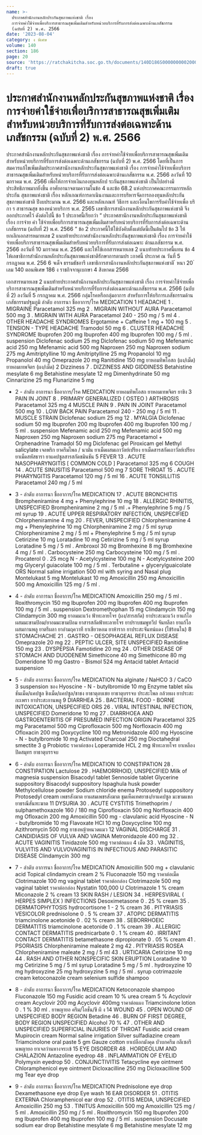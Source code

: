 ```yaml
---
name: >-
  ประกาศสำนักงานหลักประกันสุขภาพแห่งชาติ เรื่อง 
  การจ่ายค่าใช้จ่ายเพื่อบริการสาธารณสุขเพิ่มเติมสำหรับหน่วยบริการที่รับการส่งต่อเฉพาะด้านเภสัชกรรม
  (ฉบับที่ 2) พ.ศ. 2566
date: '2023-08-04'
category: ง พิเศษ
volume: 140
section: 186
page: 20
source: 'https://ratchakitcha.soc.go.th/documents/140D186S0000000002000.pdf'
draft: true
---
```


# ประกาศสำนักงานหลักประกันสุขภาพแห่งชาติ เรื่อง  การจ่ายค่าใช้จ่ายเพื่อบริการสาธารณสุขเพิ่มเติมสำหรับหน่วยบริการที่รับการส่งต่อเฉพาะด้านเภสัชกรรม (ฉบับที่ 2) พ.ศ. 2566

ประกาศสำนักงานหลักประกันสุขภาพแห่งชาติ เรื่อง การจ่ายค่าใช้จ่ายเพื่อบริการสาธารณสุขเพิ่มเติม สำหรับหน่วยบริการที่รับการส่งต่อเฉพาะด้านเภสัชกรรม (ฉบับที่ 2) พ.ศ. 2566 โดยที่เป็นการสมควรแก้ไขเพิ่มเติมประกาศสานักงานหลักประกันสุขภาพแห่งชาติ เรื่อง การจ่ายค่าใช้จ่ายเพื่อบริการสาธารณสุขเพิ่มเติมสำหรับหน่วยบริการที่รับการส่งต่อเฉพาะด้านเภสัชกรรม พ.ศ. 2566 ลงวันที่ 10 มกราคม พ.ศ. 2566 เพื่อให้การจ่ายเงินกองทุนหลักป ระกันสุขภาพแห่งชาติ เป็นไปอย่างมีประสิทธิภาพมากยิ่งขึ้น อาศัยอานาจตามความในข้อ 4 และข้อ 68.2 แห่งประกาศคณะกรรมการหลักประกัน สุขภาพแห่งชาติ เรื่อง หลักเกณฑ์การดาเนินงานและการบริหารจัดการกองทุนหลักประกันสุขภาพแห่งชาติ ปีงบประมาณ พ.ศ. 2566 และหลักเกณฑ์ วิธีการ และเงื่อนไขการรับค่าใช้จ่ายเพื่อ บริกา ร สาธารณสุข ของหน่วยบริการ พ.ศ. 2565 เลขาธิการสานักงานหลักประกันสุขภาพแห่งชาติ จึงออกประกาศไว้ ดังต่อไปนี้ ข้อ 1 ประกาศนี้เรียกว่า “ ประกาศสานักงานหลักประกันสุขภาพแห่งชาติ เรื่อง การจ่าย ค่า ใช้จ่ายเพื่อบริการสาธารณสุขเพิ่มเติมสาหรับหน่วยบริการที่รับการส่งต่อเฉพาะด้านเภสัชกรรม (ฉบับที่ 2) พ.ศ. 2566 ” ข้อ 2 ประกาศนี้ให้ใช้บังคับตั้งแต่บัดนี้เป็นต้นไป ข้อ 3 ให้ยกเลิกเอกสารหมายเลข 2 แนบท้ายประกาศสำนักงานหลักประกันสุขภาพแห่งชาติ เรื่อง การจ่ายค่าใช้จ่ายเพื่อบริการสาธารณสุขเพิ่มเติมสำหรับหน่วยบริการที่รับการส่งต่อเฉพาะ ด้านเภสัชกรรม พ.ศ. 2566 ลงวันที่ 10 มกราคม พ.ศ. 2566 และให้ใช้เอกสารหมายเลข 2 แนบท้ายประกาศนี้แทน ข้อ 4 ให้เลขาธิการสำนักงานหลักประกันสุขภาพแห่งชาติรักษาการตามปร ะกาศนี้ ประกาศ ณ วันที่ 5 กรกฎาคม พ.ศ. 256 6 จเด็จ ธรรมธัชอารี เลขาธิการสานักงานหลักประกันสุขภาพแห่งชาติ ้ หนา 20 ่ เลม 140 ตอนพิเศษ 186 ง ราชกิจจานุเบกษา 4 สิงหาคม 2566

เอกสารหมายเลข 2 แนบท้ายประกาศสำนักงานหลักประกันสุขภาพแห่งชาติ เรื่อง การจ่ายค่าใช้จ่ายเพื่อบริการสาธารณสุขเพิ่มเติมสำหรับหน่วยบริการที่รับการส่งต่อเฉพาะด้านเภสัชกรรม พ.ศ. 2566 (ฉบับที่ 2) ลงวันที่ 5 กรกฎาคม พ.ศ. 2566 กลุ่มโรคหรือกลุ่มอาการ สำหรับการให้บริการเภสัชกรรมด้านเภสัชกรรมปฐมภูมิ ลำดับ อาการนา ชื่ออาการ/โรค MEDICATION 1 HEADACHE 1 . MIGRAINE Paracetamol 325 mg 2 . MIGRAIN WITHOUT AURA Paracetamol 500 mg 3 . MIGRAIN WITH AURA Paracetamol 240 - 250 mg / 5 ml 4 . OTHER HEADACHE SYNDROMES Ergotamine + Caffeine 1 mg + 100 mg 5 . TENSION - TYPE HEADACHE Tramodol 50 mg 6 . CLUSTER HEADACHE SYNDROME Ibuprofen 200 mg Ibuprofen 400 mg Ibuprofen 100 mg / 5 ml . suspension Diclofenac sodium 25 mg Diclofenac sodium 50 mg Mefenamic acid 250 mg Mefenamic acid 500 mg Naproxen 250 mg Naproxen sodium 275 mg Amitriptylline 10 mg Amitriptylline 25 mg Propanolol 10 mg Propanolol 40 mg Omeprazole 20 mg Ranitidine 150 mg ยาหอมทิพโอสถ (ผง/เม็ด) ยาหอมเทพจิตร (ผง/เม็ด) 2 Dizziness 7 . DIZZINESS AND GIDDINESS Betahistine mesylate 6 mg Betahistine mesylate 12 mg Dimenhydrinate 50 mg Cinnarizine 25 mg Flunarizine 5 mg

- 2 - ลำดับ อาการนา ชื่ออาการ/โรค MEDICATION ยาหอมทิพโอสถ ยาหอมเทพจิตร ยาขิง 3 PAIN IN JOINT 8 . PRIMARY GENERALIZED ( OSTEO ) ARTHROSIS Paracetamol 325 mg 4 MUSCLE PAIN 9 . PAIN IN JOINT Paracetamol 500 mg 10 . LOW BACK PAIN Paracetamol 240 - 250 mg / 5 ml 11 . MUSCLE STRAIN Diclofenac sodium 25 mg 12 . MYALGIA Diclofenac sodium 50 mg Ibuprofen 200 mg Ibuprofen 400 mg Ibuprofen 100 mg / 5 ml . suspension Mefenamic acid 250 mg Mefenamic acid 500 mg Naproxen 250 mg Naproxen sodium 275 mg Paracetamol + Orphenadrine Tramadol 50 mg Diclofenac gel Piroxicam gel Methyl salicylate เจลพริก ยาครีมไพล / นามัน ยาเม็ดผสมเถาวัลย์เปรียง ยาเม็ดสารสกัดเถาวัลย์เปรียง ยาเม็ดสหัสธารา ยาแคปซูลสารสกัดขมินชัน 5 FEVER 13 . ACUTE NASOPHARYNGITIS [ COMMON COLD ] Paracetamol 325 mg 6 COUGH 14 . ACUTE SINUSITIS Paracetamol 500 mg 7 SORE THROAT 15 . ACUTE PHARYNGITIS Paracetamol 120 mg / 5 ml 16 . ACUTE TONSILLITIS Paracetamol 240 mg / 5 ml

- 3 - ลำดับ อาการนา ชื่ออาการ/โรค MEDICATION 17 . ACUTE BRONCHITIS Brompheniramine 4 mg + Phenylephrine 10 mg 18 . ALLERGIC RHINITIS, UNSPECIFIED Brompheniramine 2 mg / 5 ml .+ Phenylephrine 5 mg / 5 ml syrup 19 . ACUTE UPPER RESPIRATORY INFECTION, UNSPECIFIED Chlorpheniramine 4 mg 20 . FEVER, UNSPECIFIED Chlorpheniramine 4 mg + Phenylephrine 10 mg Chlorpheniramine 2 mg / 5 ml syrup Chlorpheniramine 2 mg / 5 ml + Phenylephrine 5 mg / 5 ml syrup Cetirizine 10 mg Loratadine 10 mg Cetirizine 5 mg / 5 ml syrup Loratadine 5 mg / 5 ml . Ambroxol 30 mg Bromhexine 8 mg Bromhexine 4 mg / 5 ml . Carbocysteine 250 mg Carbocysteine 100 mg / 5 ml . Procaterol 0 . 25 mcg N - Acetylcysteine 100 mg N - Acetylcysteine 200 mg Glyceryl guiacolate 100 mg / 5 ml . Terbutaline + glycerylguaicolate ORS Normal saline irrigation 500 ml with syring and Nasal plug Montelukast 5 mg Montelukast 10 mg Amoxicillin 250 mg Amoxicillin 500 mg Amoxicillin 125 mg / 5 ml .

- 4 - ลำดับ อาการนา ชื่ออาการ/โรค MEDICATION Amoxicillin 250 mg / 5 ml . Roxithromycin 150 mg Ibuprofen 200 mg Ibuprofen 400 mg Ibuprofen 100 mg / 5 ml . suspension Dextromethophan 15 mg Clindamycin 150 mg Clindamycin 300 mg ยาอมมะแว้ง ฟ้าทะลายโจร (ผง/สารสกัด) ยาประสะมะแว้ง ยาแก้ไอผสมมะขามป้อม/ยาอมมะขามป้อม ยาสารสกัดฟ้าทะลายโจร ยาปราบชมพูทวีป จันทลีลา ยาแก้ไอผสมกานพลู ยาตรีผลา ยาอำมฤควาที ยาเขียวหอม ยาห้าราก ยาประสะจันทน์แดง (ไข้ร้อนใน) 8 STOMACHACHE 21 . GASTRO - OESOPHAGEAL REFLUX DISEASE Omeprazole 20 mg 22 . PEPTIC ULCER, SITE UNSPECIFIED Ranitidine 150 mg 23 . DYSPEPSIA Famotidine 20 mg 24 . OTHER DISEASE OF STOMACH AND DUODENEM Simethicone 40 mg Simethicone 80 mg Domeridone 10 mg Gastro - Bismol 524 mg Antacid tablet Antacid suspension

- 5 - ลำดับ อาการนา ชื่ออาการ/โรค MEDICATION Na alginate / NaHCO 3 / CaCO 3 suspension ซอง Hyoscine - N - butylbromide 10 mg Enzyme tablet ขมินชันเม็ด/แคปซูล ขิงเม็ด/แคปซูล/ชาชง ยาธาตุอบเชย ยาธาตุบรรจบ ประสะไพล กล้วยผง ยาประสะกะเพรา ยาประสะกานพลู 9 DIARRHEA 25 . BACTERIAL FOOD - BORNE INTOXICATION, UNSPECIFIED ORS 26 . VIRAL INTESTINAL INFECTION, UNSPECIFIED Domeridone 10 mg 27 . DIARRHOEA AND GASTROENTERITIS OF PRESUMED INFECTION ORIGIN Paracetamol 325 mg Paracetamol 500 mg Ciprofloxacin 500 mg Norfloxacin 400 mg Ofloxacin 200 mg Doxycycline 100 mg Metronidazole 400 mg Hyoscine - N - butylbromide 10 mg Activated Charcoal 250 mg Dioctahedral smectite 3 g Probiotic ราคาต่อซอง Loperamide HCL 2 mg ฟ้าทะลายโจร ยาเหลืองปิดสมุทร ยาธาตุบรรจบ

- 6 - ลำดับ อาการนา ชื่ออาการ/โรค MEDICATION 10 CONSTIPATION 28 . CONSTIPATION Lactulose 29 . HAEMORRHOID, UNSPECIFIED Milk of magnesia suspension Bisacodyl tablet Sennoside tablet Glycerine suppository Bisacodyl suppository Ispaghula husk powder Methylcellulose powder Sodium chloride enema Protosedyl suppository Protosedyl cream เพชรสังฆาต ยาผสมเพชรสังฆาต ชุมเห็ดเทศยาชง/ยาแคปซูล มะขามแขก ยาธรณีสันฑะฆาต 11 DYSURIA 30 . ACUTE CYSTITIS Trimethoprim / sulphamethoxazole 160 / 180 mg Ciprofloxacin 500 mg Norfloxacin 400 mg Ofloxacin 200 mg Amoxicillin 500 mg - clavulanic acid Hyoscine - N - butylbromide 10 mg Flavoxate HCl 10 mg Doxycycline 100 mg Azithromycin 500 mg ยาชงหญ้าหนวดแมว 12 VAGINAL DISCHARGE 31 . CANDIDIASIS OF VULVA AND VAGINA Metronidazole 400 mg 32 . ACUTE VAGINITIS Tinidazole 500 mg ราคาต่อแผง 4 เม็ด 33 . VAGINITIS, VULVITIS AND VULVOVAGINITIS IN INFECTIOUS AND PARASITIC DISEASE Clindamycin 300 mg

- 7 - ลำดับ อาการนา ชื่ออาการ/โรค MEDICATION Amoxicillin 500 mg + clavulanic acid Topical clindamycin cream 2 % Fluconazole 150 mg ราคาต่อเม็ด Clotrimazole 100 mg vaginal tablet ราคาต่อกล่อง Clotrimazole 500 mg vaginal tablet ราคาต่อกล่อง Nystatin 100,000 U Clotrimazole 1 % cream Miconazole 2 % cream 13 SKIN RASH / LESION 34 . HERPESVIRAL ( HERPES SIMPLEX ) INFECTIONS Desoximetasone 0 . 25 % cream 35 . DERMATOPHYTOSIS hydrocortisone 1 - 2 % cream 36 . PITYRIASIS VESICOLOR prednisolone 0 . 5 % cream 37 . ATOPIC DERMATITIS triamcinolone acetonide 0 . 02 % cream 38 . SEBORRHOEIC DERMATITIS triamcinolone acetonide 0 . 1 % cream 39 . ALLERGIC CONTACT DERMATITIS prednicarbate 0 . 1 % cream 40 . IRRITANT CONTACT DERMATITIS betamethasone dipropionate 0 . 05 % cream 41 . PSORIASIS Chlorpheniramine maleate 2 mg 42 . PITYRIASIS ROSEA Chlorpheniramine maleate 2 mg / 5 ml 43 . URTICARIA Cetirizine 10 mg 44 . RASH AND OTHER NONSPECIFIC SKIN ERUPTION Loratadine 10 mg Cetirizine 5 mg / 5 ml syrup Loratadine 5 mg / 5 ml . hydroxyzine 10 mg hydroxyzine 25 mg hydroxyzine 5 mg / 5 ml . syrup cotrimazole cream ketoconazole cream selenium sulfide shampoo

- 8 - ลำดับ อาการนา ชื่ออาการ/โรค MEDICATION Ketoconazole shampoo Fluconazole 150 mg Fusidic acid cream 10 % urea cream 5 % Acyclovir cream Acyclovir 200 mg Acyclovir 400mg ราคาต่อแผง Triamcinolone lotion 0 . 1 % 30 ml . ยาพญายอ ครีม/โลชั่น/ขึ ผึ ง 14 WOUND 45 . OPEN WOUND OF UNSPECIFIED BODY REGION Betadine 46 . BURN OF FIRST DEGREE, BODY REGION UNSPECIFIED Alcohol 70 % 47 . OTHER AND UNSPECIFIED SUPERFICIAL INJURIES OF THROAT Fusidic acid cream Mupirocin cream Normal saline irrigation Silver sulfadiazine cream Triamcinolone oral paste 5 gm Gauze cotton ยาเปลือกมังคุด บัวบกครีม กลีเซอรีนพญายอ ยาเจลว่านหางจระเข้ 15 EYE DISORDER 48 . HORDEOLUM AND CHALAZION Antazoline eyedrop 48 . INFLAMMATION OF EYELID Polymyxin eyedrop 50 . CONJUNCTIVITIS Tetacycline eye ointment Chloramphenicol eye ointment Dicloxacilline 250 mg Dicloxacilline 500 mg Tear eye drop

- 9 - ลำดับ อาการนา ชื่ออาการ/โรค MEDICATION Prednisolone eye drop Dexamethasone eye drop Eye wash 16 EAR DISORDER 51 . OTITIS EXTERNA Chloramphenicol ear drop 52 . OTITIS MEDIA, UNSPECIFIED Amoxicillin 250 mg 53 . TINITUS Amoxicillin 500 mg Amoxicillin 125 mg / 5 ml . Amoxicillin 250 mg / 5 ml . Roxithromycin 150 mg Ibuprofen 200 mg Ibuprofen 400 mg Ibuprofen 100 mg / 5 ml . suspension Docusate sodium ear drop Betahistine mesylate 6 mg Betahistine mesylate 12 mg
